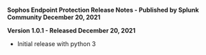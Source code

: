 **Sophos Endpoint Protection Release Notes - Published by Splunk Community December 20, 2021**


**Version 1.0.1 - Released December 20, 2021**

* Initial release with python 3